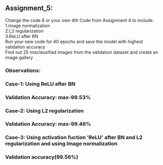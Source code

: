 ## Assignment_5: <br>
Change the code 8 or your own 4th Code from Assignment 4 to include:<br>
1.image normalization <br>
2.L2 regularization <br>
3.ReLU after BN <br>
Run your new code for 40 epochs and save the model with highest validation accuracy <br>
Find out 25 misclassified images from the validation dataset and create an image gallery
### Observations:
### Case-1: Using ReLU after BN
  ### Validation Accuracy: max-99.53%
### Case-2: Using L2 regularization
  ### Validation Accuracy: max-99.46%
### Case-3: Using activation fuction 'ReLU' after BN and L2 regularization and using Image normalization 
  ### Validation accuracy(99.56%)

